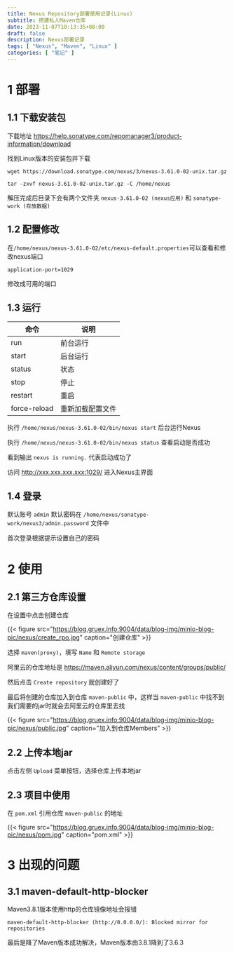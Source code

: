 ```yaml
---
title: Nexus Repository部署使用记录(Linux)
subtitle: 搭建私人Maven仓库
date: 2023-11-07T10:13:35+08:00
draft: false
description: Nexus部署记录
tags: [ "Nexus", "Maven", "Linux" ]
categories: [ "笔记" ]
---
```


# 1 部署

## 1.1 下载安装包

下载地址 https://help.sonatype.com/repomanager3/product-information/download

找到Linux版本的安装包并下载

```shell
wget https://download.sonatype.com/nexus/3/nexus-3.61.0-02-unix.tar.gz

tar -zxvf nexus-3.61.0-02-unix.tar.gz -C /home/nexus
```

解压完成后目录下会有两个文件夹 `nexus-3.61.0-02 (nexus应用)` 和 `sonatype-work (存放数据)`

## 1.2 配置修改

在`/home/nexus/nexus-3.61.0-02/etc/nexus-default.properties`可以查看和修改nexus端口

```properties
application-port=1029
```

修改成可用的端口

## 1.3 运行

| 命令           | 说明       |
|--------------|----------|
| run          | 前台运行     |
| start        | 后台运行     |
| status       | 状态       |
| stop         | 停止       |
| restart      | 重启       |
| force-reload | 重新加载配置文件 |

执行 `/home/nexus/nexus-3.61.0-02/bin/nexus start` 后台运行Nexus

执行 `/home/nexus/nexus-3.61.0-02/bin/nexus status` 查看启动是否成功

看到输出 `nexus is running.` 代表启动成功了

访问 http://xxx.xxx.xxx.xxx:1029/ 进入Nexus主界面

## 1.4 登录

默认账号 `admin`  默认密码在 `/home/nexus/sonatype-work/nexus3/admin.password` 文件中

首次登录根据提示设置自己的密码

# 2 使用

## 2.1 第三方仓库设置

在设置中点击创建仓库

{{< figure src="https://blog.gruex.info:9004/data/blog-img/minio-blog-pic/nexus/create_rpo.jpg" caption="创建仓库" >}}

选择 `maven(proxy)`，填写 `Name` 和 `Remote storage`

阿里云的仓库地址是 https://maven.aliyun.com/nexus/content/groups/public/

然后点击 `Create repository` 就创建好了

最后将创建的仓库加入到仓库 `maven-public` 中，这样当 `maven-public` 中找不到我们需要的jar时就会去阿里云的仓库里去找

{{< figure src="https://blog.gruex.info:9004/data/blog-img/minio-blog-pic/nexus/public.jpg" caption="加入到仓库Members" >}}

## 2.2 上传本地jar

点击左侧 `Upload` 菜单按钮，选择仓库上传本地jar

## 2.3 项目中使用

在 `pom.xml` 引用仓库 `maven-public` 的地址

{{< figure src="https://blog.gruex.info:9004/data/blog-img/minio-blog-pic/nexus/pom.jpg" caption="pom.xml" >}}

# 3 出现的问题

## 3.1 maven-default-http-blocker

Maven3.8.1版本使用http的仓库镜像地址会报错

`maven-default-http-blocker (http://0.0.0.0/): Blocked mirror for repositories`

最后是降了Maven版本成功解决，Maven版本由3.8.1降到了3.6.3
